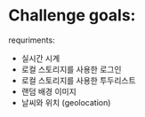 # Challenge goals:  

requriments:  
- 실시간 시계
- 로컬 스토리지를 사용한 로그인  
- 로컬 스토리지를 사용한 투두리스트  
- 랜덤 배경 이미지
- 날씨와 위치 (geolocation)